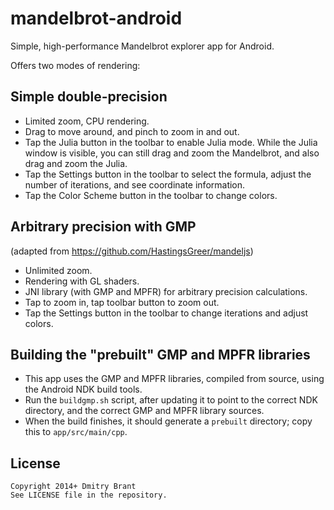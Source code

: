 # mandelbrot-android

Simple, high-performance Mandelbrot explorer app for Android.

Offers two modes of rendering:

## Simple double-precision

- Limited zoom, CPU rendering.
- Drag to move around, and pinch to zoom in and out.
- Tap the Julia button in the toolbar to enable Julia mode. While the Julia window is visible, you can still drag and zoom the Mandelbrot, and also drag and zoom the Julia.
- Tap the Settings button in the toolbar to select the formula, adjust the number of iterations, and see coordinate information.
- Tap the Color Scheme button in the toolbar to change colors.

## Arbitrary precision with GMP

(adapted from https://github.com/HastingsGreer/mandeljs)

- Unlimited zoom.
- Rendering with GL shaders.
- JNI library (with GMP and MPFR) for arbitrary precision calculations.
- Tap to zoom in, tap toolbar button to zoom out.
- Tap the Settings button in the toolbar to change iterations and adjust colors.

## Building the "prebuilt" GMP and MPFR libraries

- This app uses the GMP and MPFR libraries, compiled from source, using the Android NDK build tools.
- Run the `buildgmp.sh` script, after updating it to point to the correct NDK directory, and the correct GMP and MPFR library sources.
- When the build finishes, it should generate a `prebuilt` directory; copy this to `app/src/main/cpp`.

## License

    Copyright 2014+ Dmitry Brant
    See LICENSE file in the repository.
